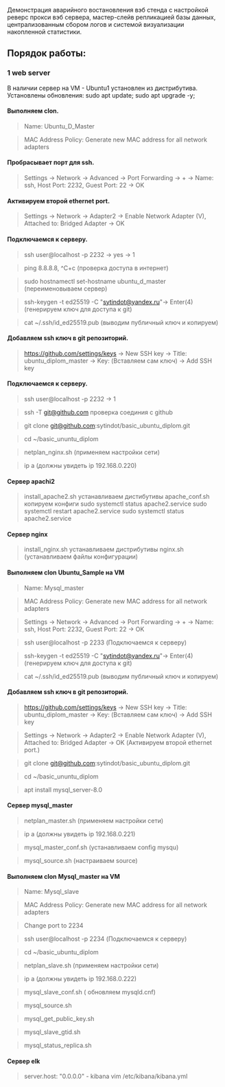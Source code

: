 Демонстрация аварийного востановления вэб стенда с настройкой реверс прокси вэб сервера,  мастер-слейв репликацией базы данных, централизованным сбором логов и системой визуализации накопленной статистики.

## Порядок работы:

### 1 web server

В наличии сервер на VM - Ubuntu1 установлен из дистрибутива. Установлены обновления:
sudo apt update; sudo apt upgrade -y;
#### Выполняем clon.  
> Name: Ubuntu_D_Master

> MAC Address Policy: Generate new MAC address for all network adapters
#### Пробрасывает порт для ssh.
> Settings -> Network -> Advanced -> Port Forwarding -> + -> Name: ssh, Host Port: 2232, Guest Port: 22 -> OK
#### Активируем второй ethernet port.
> Settings -> Network -> Adapter2 -> Enable Network Adapter (V), Attached to: Bridged Adapter -> OK
#### Подключаемся к серверу.
> ssh user@localhost -p 2232 -> yes -> 1

> ping 8.8.8.8, ^C+c (проверка доступа в интернет)

> sudo hostnamectl set-hostname ubuntu_d_master (переименовываем сервер)

> ssh-keygen -t ed25519  -C "sytindot@yandex.ru"-> Enter(4) (генерируем ключ для доступа к git)

> cat ~/.ssh/id_ed25519.pub (выводим публичный ключ и копируем)
#### Добавляем ssh ключ в git репозиторий.
> https://github.com/settings/keys -> New SSH key -> Title: ubuntu_diplom_master -> Key: (Вставляем сам ключ) -> Add SSH key
#### Подключаемся к серверу.
> ssh user@localhost -p 2232  -> 1

> ssh -T git@github.com проверка соединия с github

> git clone git@github.com:sytindot/basic_ubuntu_diplom.git

> cd ~/basic_ununtu_diplom

> netplan_nginx.sh (применяем настройки сети)

> ip a (должны увидеть ip 192.168.0.220)
#### Сервер apachi2
> install_apache2.sh устанавливаем дистибутивы
> apache_conf.sh копируем конфиги
> sudo systemctl status apache2.service
> sudo systemctl restart apache2.service
> sudo systemctl status apache2.service
#### Сервер nginx
> install_nginx.sh устанавливаем дистрибутивы
> nginx.sh (устанавливаем файлы конфигурации)










#### Выполняем clon Ubuntu_Sample на VM
> Name: Mysql_master

> MAC Address Policy: Generate new MAC address for all network adapters


> Settings -> Network -> Advanced -> Port Forwarding -> + -> Name: ssh, Host Port: 2232, Guest Port: 22 -> OK 

> ssh user@localhost -p 2233 (Подключаемся к серверу)

> ssh-keygen -t ed25519  -C "sytindot@yandex.ru"-> Enter(4) (генерируем ключ для доступа к git)

> cat ~/.ssh/id_ed25519.pub (выводим публичный ключ и копируем)
#### Добавляем ssh ключ в git репозиторий.

> https://github.com/settings/keys -> New SSH key -> Title: ubuntu_diplom_master -> Key: (Вставляем сам ключ) -> Add SSH key

> Settings -> Network -> Adapter2 -> Enable Network Adapter (V), Attached to: Bridged Adapter -> OK (Активируем второй ethernet port.)

> git clone git@github.com:sytindot/basic_ubuntu_diplom.git

> cd ~/basic_ununtu_diplom

> apt install mysql_server-8.0









#### Сервер mysql_master
> netplan_master.sh (применяем настройки сети)

> ip a (должны увидеть ip 192.168.0.221)


> mysql_master_conf.sh (устанавливаем config mysqu)

> mysql_source.sh (настраиваем source)












#### Выполняем clon Mysql_master на VM
> Name: Mysql_slave

> MAC Address Policy: Generate new MAC address for all network adapters

> Change port to 2234

> ssh user@localhost -p 2234 (Подключаемся к серверу)


> cd ~/basic_ubuntu_diplom

> netplan_slave.sh (применяем настройки сети)

> ip a (должны увидеть ip 192.168.0.222)

> mysql_slave_conf.sh ( обновляем mysqld.cnf)

> mysql_source.sh

> mysql_get_public_key.sh

> mysql_slave_gtid.sh

> mysql_status_replica.sh















#### Сервер  elk
> server.host: "0.0.0.0" - kibana vim /etc/kibana/kibana.yml

